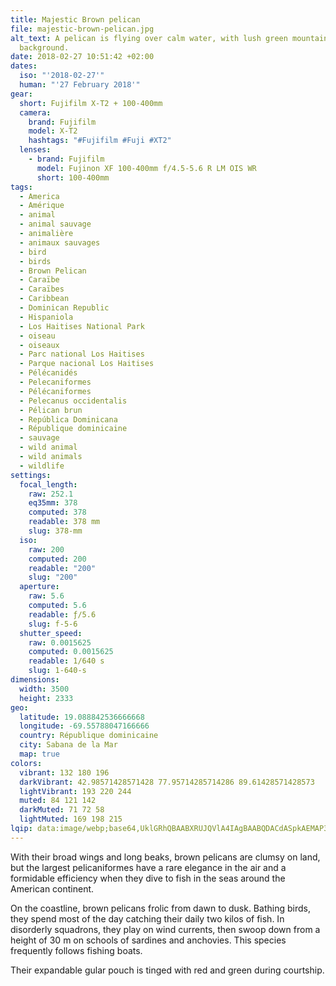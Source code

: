 ```yaml
---
title: Majestic Brown pelican
file: majestic-brown-pelican.jpg
alt_text: A pelican is flying over calm water, with lush green mountains in the
  background.
date: 2018-02-27 10:51:42 +02:00
dates:
  iso: "'2018-02-27'"
  human: "'27 February 2018'"
gear:
  short: Fujifilm X-T2 + 100-400mm
  camera:
    brand: Fujifilm
    model: X-T2
    hashtags: "#Fujifilm #Fuji #XT2"
  lenses:
    - brand: Fujifilm
      model: Fujinon XF 100-400mm f/4.5-5.6 R LM OIS WR
      short: 100-400mm
tags:
  - America
  - Amérique
  - animal
  - animal sauvage
  - animalière
  - animaux sauvages
  - bird
  - birds
  - Brown Pelican
  - Caraïbe
  - Caraïbes
  - Caribbean
  - Dominican Republic
  - Hispaniola
  - Los Haitises National Park
  - oiseau
  - oiseaux
  - Parc national Los Haitises
  - Parque nacional Los Haitises
  - Pélécanidés
  - Pelecaniformes
  - Pélécaniformes
  - Pelecanus occidentalis
  - Pélican brun
  - República Dominicana
  - République dominicaine
  - sauvage
  - wild animal
  - wild animals
  - wildlife
settings:
  focal_length:
    raw: 252.1
    eq35mm: 378
    computed: 378
    readable: 378 mm
    slug: 378-mm
  iso:
    raw: 200
    computed: 200
    readable: "200"
    slug: "200"
  aperture:
    raw: 5.6
    computed: 5.6
    readable: ƒ/5.6
    slug: f-5-6
  shutter_speed:
    raw: 0.0015625
    computed: 0.0015625
    readable: 1/640 s
    slug: 1-640-s
dimensions:
  width: 3500
  height: 2333
geo:
  latitude: 19.088842536666668
  longitude: -69.55788047166666
  country: République dominicaine
  city: Sabana de la Mar
  map: true
colors:
  vibrant: 132 180 196
  darkVibrant: 42.98571428571428 77.95714285714286 89.61428571428573
  lightVibrant: 193 220 244
  muted: 84 121 142
  darkMuted: 71 72 58
  lightMuted: 169 198 215
lqip: data:image/webp;base64,UklGRhQBAABXRUJQVlA4IAgBAABQDACdASpkAEMAP3Gmxly0tjomMHHLS0AuCWdtXbAOCaKlHELr0fdiVQWYAzFbUMj2j1fl+p7Ew5sJqHYEccIrsF1Rxwaq18tWl5rpaMA685qa9ypgQFjBNkco3hnmFfFYkicg8z4E3pP3wAD+i6HEEj/QfCFuiXUKLfR07UYuiOBC9iTpmn/WEYJ6KcqH4bhM3qxs4JyB4C9zmpyhKRS2DSXdk9em80JKN9SjlRyFac8CClsgrPsf3s48z8kTnQTehWC6sKcEQ9ZF4ZsVY9SidURBDF/ONCfknzvgI3fXxdI/zFf0K2Nw5Uy4I7mTUwFAXjc2GsRpHHlHZfH3Ut8akDXdlfY4AAA=
---
```


With their broad wings and long beaks, brown pelicans are clumsy on land, but the largest pelicaniformes have a rare elegance in the air and a formidable efficiency when they dive to fish in the seas around the American continent.

On the coastline, brown pelicans frolic from dawn to dusk. Bathing birds, they spend most of the day catching their daily two kilos of fish. In disorderly squadrons, they play on wind currents, then swoop down from a height of 30 m on schools of sardines and anchovies. This species frequently follows fishing boats.

Their expandable gular pouch is tinged with red and green during courtship.

